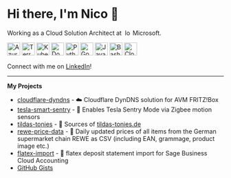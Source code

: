 # Hi there, I'm Nico 👋

Working as a Cloud Solution Architect at&nbsp;&nbsp;<img style="display: inline; height: 1em; width: auto;" src="https://www.vectorlogo.zone/logos/microsoft/microsoft-icon.svg" alt="logo" /> Microsoft.

<p>
    <img src="https://www.vectorlogo.zone/logos/microsoft_azure/microsoft_azure-icon.svg" alt="Azure" width="30" height="30" />
    <img src="https://www.vectorlogo.zone/logos/terraformio/terraformio-icon.svg" alt="Terraform" width="30" height="30" />
    <img src="https://www.vectorlogo.zone/logos/kubernetes/kubernetes-icon.svg" alt="Kubernetes" width="30" height="30" />
    <img src="https://www.vectorlogo.zone/logos/docker/docker-icon.svg" alt="Docker" width="30" height="30" />
    <img src="https://www.vectorlogo.zone/logos/python/python-icon.svg" alt="Python" width="30" height="30" />
    <img src="https://www.vectorlogo.zone/logos/golang/golang-official.svg" alt="Go" width="30" height="30" />
    <img src="https://www.vectorlogo.zone/logos/javascript/javascript-icon.svg" alt="Javascript" width="30" height="30" />
    <img src="https://www.vectorlogo.zone/logos/gnu_bash/gnu_bash-icon.svg" alt="Bash" width="30" height="30" />
    <img src="https://www.vectorlogo.zone/logos/cloudflare/cloudflare-icon.svg" alt="Cloudflare" width="30" height="30" />
    
</p>

Connect with me on [LinkedIn](https://www.linkedin.com/in/nico-schiering/)!

---

**My Projects**

- [cloudflare-dyndns](https://github.com/L480/cloudflare-dyndns) - ☁️ Cloudflare DynDNS solution for AVM FRITZ!Box
- [tesla-smart-sentry](https://github.com/L480/tesla-smart-sentry) - 🎥 Enables Tesla Sentry Mode via Zigbee motion sensors
- [tildas-tonies](https://github.com/L480/tildas-tonies) - 🎵 Sources of [tildas-tonies.de](https://tildas-tonies.de/)
- [rewe-price-data](https://github.com/L480/rewe-price-data) - 🏪 Daily updated prices of all items from the German supermarket chain REWE as CSV (including EAN, grammage, product image etc.)
- [flatex-import](https://github.com/L480/flatex-import) - 📒 flatex deposit statement import for Sage Business Cloud Accounting
- [GitHub Gists](https://gist.github.com/L480)